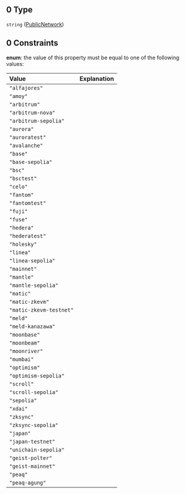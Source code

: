 ## 0 Type

`string` ([PublicNetwork](definitions-definitions-publicnetwork.md))

## 0 Constraints

**enum**: the value of this property must be equal to one of the following values:

| Value                   | Explanation |
| :---------------------- | :---------- |
| `"alfajores"`           |             |
| `"amoy"`                |             |
| `"arbitrum"`            |             |
| `"arbitrum-nova"`       |             |
| `"arbitrum-sepolia"`    |             |
| `"aurora"`              |             |
| `"auroratest"`          |             |
| `"avalanche"`           |             |
| `"base"`                |             |
| `"base-sepolia"`        |             |
| `"bsc"`                 |             |
| `"bsctest"`             |             |
| `"celo"`                |             |
| `"fantom"`              |             |
| `"fantomtest"`          |             |
| `"fuji"`                |             |
| `"fuse"`                |             |
| `"hedera"`              |             |
| `"hederatest"`          |             |
| `"holesky"`             |             |
| `"linea"`               |             |
| `"linea-sepolia"`       |             |
| `"mainnet"`             |             |
| `"mantle"`              |             |
| `"mantle-sepolia"`      |             |
| `"matic"`               |             |
| `"matic-zkevm"`         |             |
| `"matic-zkevm-testnet"` |             |
| `"meld"`                |             |
| `"meld-kanazawa"`       |             |
| `"moonbase"`            |             |
| `"moonbeam"`            |             |
| `"moonriver"`           |             |
| `"mumbai"`              |             |
| `"optimism"`            |             |
| `"optimism-sepolia"`    |             |
| `"scroll"`              |             |
| `"scroll-sepolia"`      |             |
| `"sepolia"`             |             |
| `"xdai"`                |             |
| `"zksync"`              |             |
| `"zksync-sepolia"`      |             |
| `"japan"`               |             |
| `"japan-testnet"`       |             |
| `"unichain-sepolia"`    |             |
| `"geist-polter"`        |             |
| `"geist-mainnet"`       |             |
| `"peaq"`                |             |
| `"peaq-agung"`          |             |

